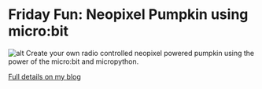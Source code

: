 # Friday Fun: Neopixel Pumpkin using micro:bit
![alt](https://farm5.staticflickr.com/4478/37809202511_32bd8a180a_k_d.jpg)
Create your own radio controlled neopixel powered pumpkin using the power of the micro:bit and micropython.

[Full details on my blog ](http://www.bigl.es/friday-fun-radio-controlled-micro-bit-pumpkin/)

